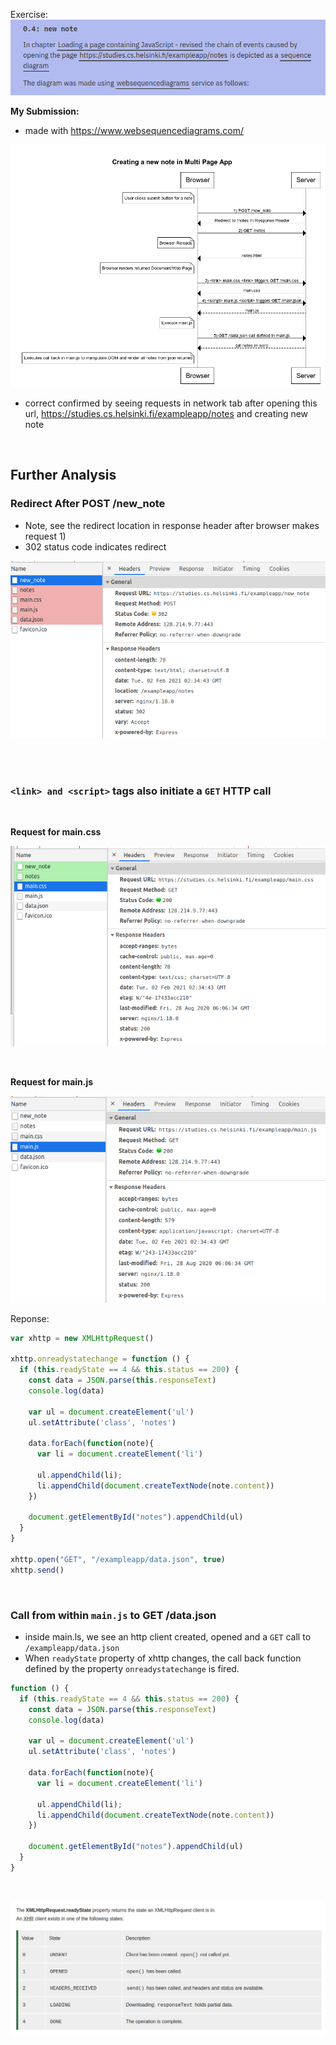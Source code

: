 Exercise:
![](assets/markdown-img-paste-20210201220556617.png)


**My Submission:**
- made with https://www.websequencediagrams.com/


![](assets/markdown-img-paste-2021020122432904.png)


- correct confirmed by seeing requests in network tab after opening this url, https://studies.cs.helsinki.fi/exampleapp/notes and creating new note
<br>


## Further Analysis

### Redirect After POST /new_note

- Note, see the redirect location in response header after browser makes request 1)
- 302 status code indicates redirect

![](assets/markdown-img-paste-20210201222618670.png)



<br>
<br>

### `<link> and <script>` tags also initiate a `GET` HTTP call

<br>

**Request for main.css**

![](assets/markdown-img-paste-20210201221053634.png)

<br>

**Request for main.js**

![](assets/markdown-img-paste-20210201221115892.png)


Reponse:

```javascript
var xhttp = new XMLHttpRequest()

xhttp.onreadystatechange = function () {
  if (this.readyState == 4 && this.status == 200) {
    const data = JSON.parse(this.responseText)
    console.log(data)

    var ul = document.createElement('ul')
    ul.setAttribute('class', 'notes')

    data.forEach(function(note){
      var li = document.createElement('li')

      ul.appendChild(li);
      li.appendChild(document.createTextNode(note.content))
    })

    document.getElementById("notes").appendChild(ul)
  }
}

xhttp.open("GET", "/exampleapp/data.json", true)
xhttp.send()
```
<br>

### Call from within `main.js` to GET /data.json

- inside main.ls, we see an http client created, opened and a `GET` call to `/exampleapp/data.json`
- When `readyState` property of xhttp changes, the call back function defined by the property `onreadystatechange` is fired.

```javascript
function () {
  if (this.readyState == 4 && this.status == 200) {
    const data = JSON.parse(this.responseText)
    console.log(data)

    var ul = document.createElement('ul')
    ul.setAttribute('class', 'notes')

    data.forEach(function(note){
      var li = document.createElement('li')

      ul.appendChild(li);
      li.appendChild(document.createTextNode(note.content))
    })

    document.getElementById("notes").appendChild(ul)
  }
}
```


<br>

![](assets/markdown-img-paste-20210201222235222.png)

